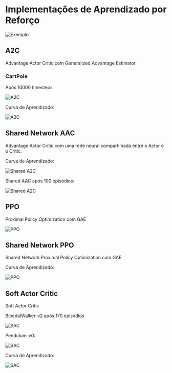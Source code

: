 # Implementações de Aprendizado por Reforço



![Exemplo](/img/cartpole.gif)

## A2C

Advantage Actor Critic com Generalized Advantage Estimator

### CartPole

Após 10000 timesteps

![A2C](img/CartPoleA2C.gif)

Curva de Aprendizado:

![A2C](img/CartPoleA2C.png)

## Shared Network AAC

Advantage Actor Critic com uma rede neural compartilhada entre o Actor e o Critic.

Curva de Aprendizado:

![Shared A2C](img/SharedA2C.png)

Shared AAC após 100 episódios:

![Shared A2C](img/SharedA2C.gif)

## PPO

Proximal Policy Optimization com GAE

![PPO](img/PPO.gif)

## Shared Network PPO

Shared Network Proximal Policy Optimization com GAE

Curva de Aprendizado:

![PPO](img/PPO.png)

## Soft Actor Critic

Soft Actor Critic

BipedalWalker-v2 após 170 episódios

![SAC](img/BipedalSAC.gif)

Pendulum-v0:

![SAC](img/PendulumSAC.gif)

Curva de Aprendizado:

![SAC](img/BipedalSAC.png)